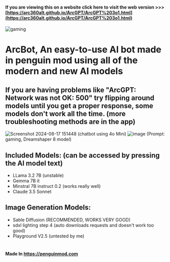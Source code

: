 #### If you are viewing this on a website click here to visit the web version >>> [https://arc360alt.github.io/ArcGPT/ArcGPT%203o1.html](https://arc360alt.github.io/ArcGPT/ArcGPT%203o1.html)
![gaming](https://github.com/user-attachments/assets/9d3fcb69-5b34-43cb-a32a-6432d1d58872)
# ArcBot, An easy-to-use AI bot made in penguin mod using all of the modern and new AI models 
## If you are having problems like "ArcGPT: Network was not OK: 500" try flipping around models until you get a proper response, some models don't work all the time. (more troubleshooting methods are in the app)
![Screenshot 2024-08-17 151448](https://github.com/user-attachments/assets/c3cbf1f9-a4f2-4555-8072-7af28fea1031) (chatbot using 4o Mini)
![image](https://github.com/user-attachments/assets/a06f2379-22c2-410c-8435-b3bfe144e9b9) (Prompt: gaming, Dreamshaper 8 model)

## Included Models: (can be accessed by pressing the AI model text)
- LLama 3.2 7B (unstable)
- Gemma 7B it
- Minstral 7B instruct 0.2 (works really well)
- Claude 3.5 Sonnet

## Image Generation Models:
- Sable Diffusion (RECOMMENDED, WORKS VERY GOOD)
- sdxl lighting step 4 (auto downloads requests and doesn't work too good)
- Playground V2.5 (untested by me)
#
#### **Made In** https://penguinmod.com

